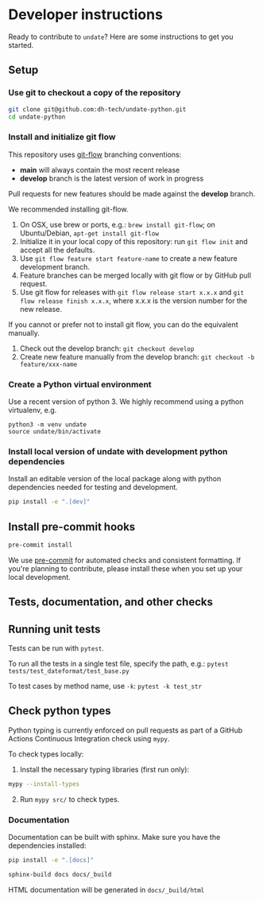 # Developer instructions

Ready to contribute to `undate`? Here are some instructions to get you started.

## Setup

### Use git to checkout a copy of the repository
```sh
git clone git@github.com:dh-tech/undate-python.git
cd undate-python
```

### Install and initialize git flow

This repository uses [git-flow](https://github.com/nvie/gitflow) branching conventions:
- **main** will always contain the most recent release
- **develop** branch is the latest version of work in progress

Pull requests for new features should be made against the **develop** branch.

We recommended installing git-flow.
1. On OSX, use brew or ports, e.g.: `brew install git-flow`; on Ubuntu/Debian, `apt-get install git-flow`
2. Initialize it in your local copy of this repository: run `git flow init` and accept all the defaults.
3. Use `git flow feature start feature-name` to create a new feature development branch.
4. Feature branches can be merged locally with git flow or by GitHub pull request.
4. Use git flow for releases with `git flow release start x.x.x` and `git flow release finish x.x.x`, where x.x.x is the version number for the new release.

If you cannot or prefer not to install git flow, you can do the equivalent manually.
1. Check out the develop branch: `git checkout develop`
3. Create new feature manually from the develop branch: `git checkout -b feature/xxx-name`

### Create a Python virtual environment

Use a recent version of python 3. We highly recommend using a python virtualenv, e.g.
```
python3 -m venv undate
source undate/bin/activate
```

### Install local version of undate with development python dependencies

Install an editable version of the local package along with python dependencies needed for testing and development.

```sh
pip install -e ".[dev]"
```

## Install pre-commit hooks

```sh
pre-commit install
```

We use [pre-commit](https://pre-commit.com/) for automated checks and consistent formatting.  If you're planning to contribute, please install these when you set up your local development.

## Tests, documentation, and other checks

## Running unit tests

Tests can be run with `pytest`.

To run all the tests in a single test file, specify the path, e.g.: `pytest tests/test_dateformat/test_base.py`

To test cases by method name, use `-k`: `pytest -k test_str`

## Check python types

Python typing is currently enforced on pull requests as part of a GitHub Actions Continuous Integration check using `mypy`.

To check types locally:
1. Install the necessary typing libraries (first run only):
```sh
mypy --install-types
```
2. Run `mypy src/` to check types.

### Documentation

Documentation can be built with sphinx. Make sure you have the dependencies installed:

```sh
pip install -e ".[docs]"
```

```sh
sphinx-build docs docs/_build
```

HTML documentation will be generated in `docs/_build/html`